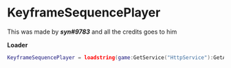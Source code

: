 # KeyframeSequencePlayer
This was made by ***syn#9783*** and all the credits goes to him

**Loader**
```lua
KeyframeSequencePlayer = loadstring(game:GetService("HttpService"):GetAsync("https://raw.githubusercontent.com/SebasRomTen/KeyframeSequencePlayer/main/KeyframeSequencePlayer.lua"))()
```